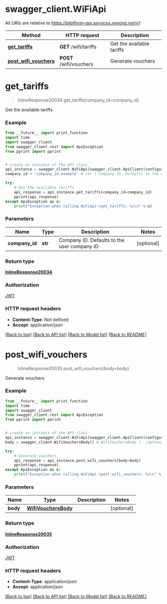 # swagger_client.WiFiApi

All URIs are relative to *https://platform-api.services.nevaya.net/v1*

Method | HTTP request | Description
------------- | ------------- | -------------
[**get_tariffs**](WiFiApi.md#get_tariffs) | **GET** /wifi/tariffs | Get the available tariffs
[**post_wifi_vouchers**](WiFiApi.md#post_wifi_vouchers) | **POST** /wifi/vouchers | Generate vouchers

# **get_tariffs**
> InlineResponse20034 get_tariffs(company_id=company_id)

Get the available tariffs

### Example
```python
from __future__ import print_function
import time
import swagger_client
from swagger_client.rest import ApiException
from pprint import pprint


# create an instance of the API class
api_instance = swagger_client.WiFiApi(swagger_client.ApiClient(configuration))
company_id = 'company_id_example' # str | Company ID. Defaults to the user company ID (optional)

try:
    # Get the available tariffs
    api_response = api_instance.get_tariffs(company_id=company_id)
    pprint(api_response)
except ApiException as e:
    print("Exception when calling WiFiApi->get_tariffs: %s\n" % e)
```

### Parameters

Name | Type | Description  | Notes
------------- | ------------- | ------------- | -------------
 **company_id** | **str**| Company ID. Defaults to the user company ID | [optional] 

### Return type

[**InlineResponse20034**](InlineResponse20034.md)

### Authorization

[JWT](../README.md#JWT)

### HTTP request headers

 - **Content-Type**: Not defined
 - **Accept**: application/json

[[Back to top]](#) [[Back to API list]](../README.md#documentation-for-api-endpoints) [[Back to Model list]](../README.md#documentation-for-models) [[Back to README]](../README.md)

# **post_wifi_vouchers**
> InlineResponse20035 post_wifi_vouchers(body=body)

Generate vouchers

### Example
```python
from __future__ import print_function
import time
import swagger_client
from swagger_client.rest import ApiException
from pprint import pprint


# create an instance of the API class
api_instance = swagger_client.WiFiApi(swagger_client.ApiClient(configuration))
body = swagger_client.WifiVouchersBody() # WifiVouchersBody |  (optional)

try:
    # Generate vouchers
    api_response = api_instance.post_wifi_vouchers(body=body)
    pprint(api_response)
except ApiException as e:
    print("Exception when calling WiFiApi->post_wifi_vouchers: %s\n" % e)
```

### Parameters

Name | Type | Description  | Notes
------------- | ------------- | ------------- | -------------
 **body** | [**WifiVouchersBody**](WifiVouchersBody.md)|  | [optional] 

### Return type

[**InlineResponse20035**](InlineResponse20035.md)

### Authorization

[JWT](../README.md#JWT)

### HTTP request headers

 - **Content-Type**: application/json
 - **Accept**: application/json

[[Back to top]](#) [[Back to API list]](../README.md#documentation-for-api-endpoints) [[Back to Model list]](../README.md#documentation-for-models) [[Back to README]](../README.md)

